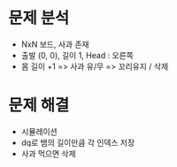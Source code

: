 # 문제 분석
- NxN 보드, 사과 존재
- 출발 (0, 0), 길이 1, Head : 오른쪽
- 몸 길이 +1 => 사과 유/무 => 꼬리유지 / 삭제

# 문제 해결
- 시뮬레이션
- dq로 뱀의 길이만큼 각 인덱스 저장
- 사과 먹으면 삭제